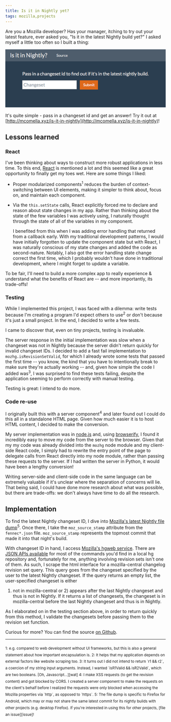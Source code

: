 ```yaml
---
title: Is it in Nightly yet?
tags: mozilla,projects
---
```

Are you a Mozilla developer? Has your manager, itching to try out your
latest feature, ever asked you, "Is it in the latest Nightly build yet?"
I asked myself a little too often so I built a thing:

![Screenshot](/im/posts/is-it-in-nightly.png)

It's quite simple - pass in a changeset id and get an answer! Try it out
at [http://mcomella.xyz/is-it-in-nightly](http://mcomella.xyz/is-it-in-nightly)!

## Lessons learned

### React

I've been thinking about ways to construct more robust applications
in less time. To this end, [React][react] is mentioned a lot and this seemed
like a great opportunity to finally get my toes wet. Here are some things I
liked:

- Proper modularized components<sup>1</sup> reduces the burden of
context-switching between UI elements, making it simpler to think about,
focus on, and maintain each component.

- Via the `this.setState` calls, React explicitly forced me to declare
and reason about state changes in my app. Rather than thinking about the
state of the few variables I was actively using, I naturally thought
through the state of all of the variables in my component.

  I benefited from this when I was adding error handling
that returned from a callback early. With my traditional development
patterns, I would have initially forgotten to update the component state
but with React, I was naturally conscious of my state changes and added
the code as second-nature.  Notably, I also got the error handling state
change correct the first time, which I probably wouldn't have done in
traditional development, where I might forget to update a variable.

To be fair, I'll need to build a more complex app to really experience
& understand what the benefits of React are -- and more importantly, its
trade-offs!

### Testing

While I implemented this project, I was faced with a dilemma: write tests
because I'm creating a program I'd expect others to use<sup>2</sup> or
don't because it's just a small project. In the end, I decided to write
a few tests.

I came to discover that, even on tiny projects, testing is invaluable.

The server response in the initial implementation was slow when a changeset
was not in Nightly because the server didn't return quickly for invalid
changeset IDs.  I decided to add a fast fail implementation to
`mozhg.isRevisionSetValid`, for which I already wrote some tests that
passed the first time -- you know, the kind that you have to intentionally
break to make sure they're actually working -- and, given how simple the
code I added was<sup>3</sup>, I was surprised to find these tests failing,
despite the application seeming to perform correctly with manual testing.

Testing is great: I intend to do more.

### Code re-use

I originally built this with a server component<sup>4</sup> and later found out
I could do this all in a standalone HTML page. Given how much easier it is to
host HTML content, I decided to make the conversion.

My server implementation was in [node.js][node] and, using
[browserify][browserify], I found it incredibly easy to move my code from the
server to the browser. Given that my my code was already divided into the
`mozhg` node module and my client-side React code, I simply had to rewrite the
entry point of the page to delegate calls from React directly into my node
module, rather than passing these requests to the server. If I had written the
server in Python, it would have been a lengthy conversion!

Writing server-side and client-side code in the same language can be extremely
valuable if it's unclear where the separation of concerns will lie. That being
said, I could have done more research about what was possible, but there are
trade-offs: we don't always have time to do all the research.

## Implementation
To find the latest Nightly changeset ID, I dive into [Mozilla's latest
Nightly file dump][dump]<sup>5</sup>. Once there, I take the `moz_source_stamp`
attribute from the `fennec*.json` file. `moz_source_stamp` represents
the topmost commit that made it into that night's build.

With changeset ID in hand, I access [Mozilla's hgweb service][hgweb].
There are [JSON APIs available][json] for most of the commands you'd
find in a local hg repository and, fortunately for me, anything involving
revision sets isn't one of them. As such, I scrape the html interface
for a mozilla-central changelog revision set query. This query goes from
the changeset specified by the user to the latest Nightly changeset. If
the query returns an empty list, the user-specified changeset is either
1) not in mozilla-central or 2) appears after the last Nightly changeset
and thus is not in Nightly. If it returns a list of changesets, the
changeset is in mozilla-central before the last Nightly changeset and
thus is in Nightly.

As I elaborated on in the testing section above, in order to return
quickly from this method, I validate the changesets before passing them to the
revision set function.

Curious for more? You can find the source [on Github][githug].

- - -

<sub>
1: e.g. compared to web development without UI frameworks, but this is
also a general statement about how important encapsulation is.
</sub>

<sub>
2: It helps that my application depends on external factors like website
scraping too.
</sub>

<sub>
3: It turns out I did not intend to return `r1 && r2`, a coercion of my
string input arguments. Instead, I wanted `isR1Valid && isR2Valid`, which
are two booleans. [Oh, Javascript...][wat]
</sub>

<sub>
4: I make XSS requests (to get the revision content) and got blocked by
CORS. I created a server component to make the requests on the client's
behalf before I realized the requests were only blocked when accessing
the Mozilla properties via `http`, as opposed to `https`.
</sub>

<sub>
5: The file dump is specific to Firefox for Android, which may or
may not share the same latest commit for its nightly builds with other
projects (e.g. desktop Firefox). If you're interested in using this for
other projects, [file an issue][issue]!
</sub>


[dump]: https://archive.mozilla.org/pub/mobile/nightly/latest-mozilla-central-android-api-15/
[hgweb]: http://hg.mozilla.org
[json]: http://gregoryszorc.com/blog/2015/08/18/json-apis-on-hg.mozilla.org/
[browserify]: http://browserify.org/
[githug]: https://github.com/mcomella/is-it-in-nightly
[issue]: https://github.com/mcomella/is-it-in-nightly/issues
[react]: https://facebook.github.io/react/
[wat]: https://www.destroyallsoftware.com/talks/wat
[node]: https://nodejs.org

